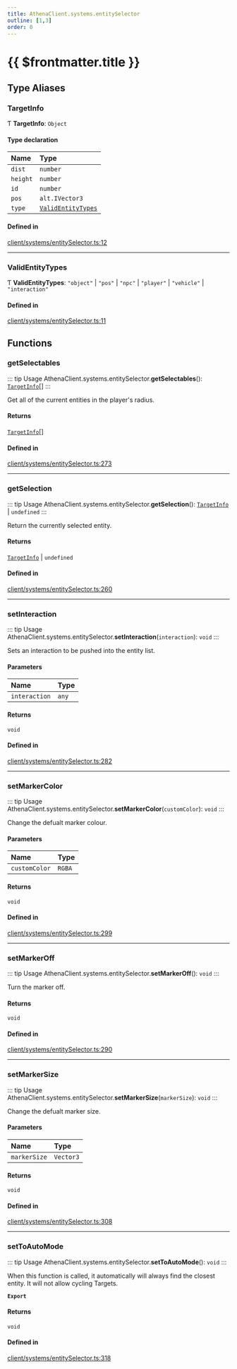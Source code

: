 ```yaml
---
title: AthenaClient.systems.entitySelector
outline: [1,3]
order: 0
---
```


# {{ $frontmatter.title }}


## Type Aliases

### TargetInfo

Ƭ **TargetInfo**: `Object`

#### Type declaration

| Name | Type |
| :------ | :------ |
| `dist` | `number` |
| `height` | `number` |
| `id` | `number` |
| `pos` | `alt.IVector3` |
| `type` | [`ValidEntityTypes`](client_systems_entitySelector.md#ValidEntityTypes) |

#### Defined in

[client/systems/entitySelector.ts:12](https://github.com/Stuyk/altv-athena/blob/7805c27/src/core/client/systems/entitySelector.ts#L12)

___

### ValidEntityTypes

Ƭ **ValidEntityTypes**: ``"object"`` \| ``"pos"`` \| ``"npc"`` \| ``"player"`` \| ``"vehicle"`` \| ``"interaction"``

#### Defined in

[client/systems/entitySelector.ts:11](https://github.com/Stuyk/altv-athena/blob/7805c27/src/core/client/systems/entitySelector.ts#L11)

## Functions

### getSelectables

::: tip Usage
AthenaClient.systems.entitySelector.**getSelectables**(): [`TargetInfo`](client_systems_entitySelector.md#TargetInfo)[]
:::

Get all of the current entities in the player's radius.

#### Returns

[`TargetInfo`](client_systems_entitySelector.md#TargetInfo)[]

#### Defined in

[client/systems/entitySelector.ts:273](https://github.com/Stuyk/altv-athena/blob/7805c27/src/core/client/systems/entitySelector.ts#L273)

___

### getSelection

::: tip Usage
AthenaClient.systems.entitySelector.**getSelection**(): [`TargetInfo`](client_systems_entitySelector.md#TargetInfo) \| `undefined`
:::

Return the currently selected entity.

#### Returns

[`TargetInfo`](client_systems_entitySelector.md#TargetInfo) \| `undefined`

#### Defined in

[client/systems/entitySelector.ts:260](https://github.com/Stuyk/altv-athena/blob/7805c27/src/core/client/systems/entitySelector.ts#L260)

___

### setInteraction

::: tip Usage
AthenaClient.systems.entitySelector.**setInteraction**(`interaction`): `void`
:::

Sets an interaction to be pushed into the entity list.

#### Parameters

| Name | Type |
| :------ | :------ |
| `interaction` | `any` |

#### Returns

`void`

#### Defined in

[client/systems/entitySelector.ts:282](https://github.com/Stuyk/altv-athena/blob/7805c27/src/core/client/systems/entitySelector.ts#L282)

___

### setMarkerColor

::: tip Usage
AthenaClient.systems.entitySelector.**setMarkerColor**(`customColor`): `void`
:::

Change the defualt marker colour.

#### Parameters

| Name | Type |
| :------ | :------ |
| `customColor` | `RGBA` |

#### Returns

`void`

#### Defined in

[client/systems/entitySelector.ts:299](https://github.com/Stuyk/altv-athena/blob/7805c27/src/core/client/systems/entitySelector.ts#L299)

___

### setMarkerOff

::: tip Usage
AthenaClient.systems.entitySelector.**setMarkerOff**(): `void`
:::

Turn the marker off.

#### Returns

`void`

#### Defined in

[client/systems/entitySelector.ts:290](https://github.com/Stuyk/altv-athena/blob/7805c27/src/core/client/systems/entitySelector.ts#L290)

___

### setMarkerSize

::: tip Usage
AthenaClient.systems.entitySelector.**setMarkerSize**(`markerSize`): `void`
:::

Change the defualt marker size.

#### Parameters

| Name | Type |
| :------ | :------ |
| `markerSize` | `Vector3` |

#### Returns

`void`

#### Defined in

[client/systems/entitySelector.ts:308](https://github.com/Stuyk/altv-athena/blob/7805c27/src/core/client/systems/entitySelector.ts#L308)

___

### setToAutoMode

::: tip Usage
AthenaClient.systems.entitySelector.**setToAutoMode**(): `void`
:::

When this function is called, it automatically will always
find the closest entity. It will not allow cycling Targets.

**`Export`**

#### Returns

`void`

#### Defined in

[client/systems/entitySelector.ts:318](https://github.com/Stuyk/altv-athena/blob/7805c27/src/core/client/systems/entitySelector.ts#L318)
